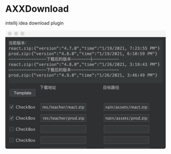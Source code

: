 # AXXDownload
intellij idea download plugin


![png](https://github.com/tmac1999/AXXDownload/blob/master/introduction1.png)